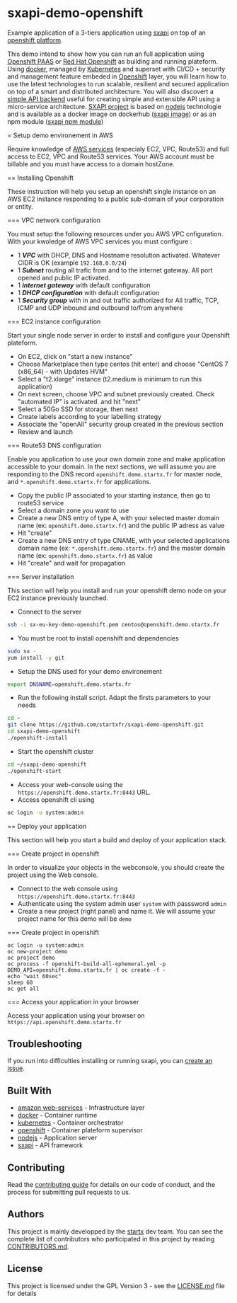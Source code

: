 # sxapi-demo-openshift

Example application of a 3-tiers application using [sxapi](https://github.com/startxfr/sxapi-core/) 
on top of an [openshift platform](https://www.openshift.org).

This demo intend to show how you can run an full application using [Openshift PAAS](https://www.openshift.org)
or [Red Hat Openshift](https://www.redhat.com/fr/technologies/cloud-computing/openshift) as
building and running plateform. Using [docker](https://hub.docker.com/r/startx), managed by 
[Kubernetes](https://kubernetes.io) and superset with CI/CD + security and management feature embeded in
[Openshift](https://www.openshift.org) layer, you will learn how to use the latest technologies 
to run scalable, resilient and secured application on top of a smart and distributed architecture.
You will also discovert a [simple API backend](https://github.com/startxfr/sxapi-core/) useful for creating 
simple and extensible API using a micro-service architecture. [SXAPI project](https://github.com/startxfr/sxapi-core/)
is based on [nodejs](https://nodejs.org) technologie and is 
available as a docker image on dockerhub ([sxapi image](https://hub.docker.com/r/startx/sxapi)) or as an
npm module ([sxapi npm module](https://www.npmjs.com/package/sxapi-core))

= Setup demo environement in AWS

Require knowledge of [AWS services](https://aws.amazon.com) (especialy EC2, VPC, Route53) and full access to 
EC2, VPC and Route53 services. Your AWS account must be billable and you must have access to a domain hostZone.

== Installing Openshift

These instruction will help you setup an openshift single instance on an AWS EC2 instance responding to a public sub-domain
of your corporation or entity.

=== VPC network configuration

You must setup the following resources under you AWS VPC cnfiguration. With your kwoledge of AWS VPC services
you must configure :

- 1 ***VPC*** with DHCP, DNS and Hostname resolution activated. Whatever CIDR is OK (example `192.168.0.0/24`)
- 1 ***Subnet*** routing all trafic from and to the internet gateway. All port opened and public IP activated.
- 1 ***internet gateway*** with default configuration
- 1 ***DHCP configuration*** with default configuration
- 1 ***Security group*** with in and out traffic authorized for All traffic, TCP, ICMP and UDP inbound and outbound to/from anywhere

=== EC2 instance configuration

Start your single node server in order to install and configure your Openshift plateform.

- On EC2, click on "start a new instance"
- Choose Marketplace then type centos (hit enter) and choose "CentOS 7 (x86_64) - with Updates HVM"
- Select a "t2.xlarge" instance (t2.medium is minimum to run this application)
- On next screen, choose VPC and subnet previously created. Check "automated IP" is activated. and hit "next"
- Select a 50Go SSD for storage, then next
- Create labels according to your labelling strategy
- Associate the "openAll" security group created in the previous section
- Review and launch

=== Route53 DNS configuration

Enable you application to use your own domain zone and make application accessible to your domain.
In the next sections, we will assume you are responding to the DNS record `openshift.demo.startx.fr` for 
master node, and `*.openshift.demo.startx.fr` for applications.

- Copy the public IP associated to your starting instance, then go to route53 service
- Select a domain zone you want to use
- Create a new DNS entry of type A, with your selected master domain name (ex: `openshift.demo.startx.fr`) and the public IP adress as value
- Hit "create"
- Create a new DNS entry of type CNAME, with your selected applications domain name (ex: `*.openshift.demo.startx.fr`) and the master domain name (ex: `openshift.demo.startx.fr`) as value
- Hit "create" and wait for propagation

=== Server installation

This section will help you install and run your openshift demo node on your EC2 instance previously launched.

- Connect to the server
```bash
ssh -i sx-eu-key-demo-openshift.pem centos@openshift.demo.startx.fr
```
- You must be root to install openshift and dependencies
```bash
sudo su -
yum install -y git
```
- Setup the DNS used for your demo environement
```bash
export DNSNAME=openshift.demo.startx.fr
```
- Run the following install script. Adapt the firsts parameters to your needs
```bash
cd ~
git clone https://github.com/startxfr/sxapi-demo-openshift.git
cd sxapi-demo-openshift
./openshift-install
```

- Start the openshift cluster
```bash
cd ~/sxapi-demo-openshift
./openshift-start
```

- Access your web-console using the `https://openshift.demo.startx.fr:8443` URL.
- Access openshift cli using
```bash
oc login -u system:admin
```

== Deploy your application

This section will help you start a build and deploy of your application stack.

=== Create project in openshift

In order to visualize your objects in the webconsole, you should create the project 
using the Web console. 

- Connect to the web console using `https://openshift.demo.startx.fr:8443`
- Authenticate using the system admin user `system` with passsword `admin`
- Create a new project (right panel) and name it. We will assume your project name for this demo will be `demo`

=== Create project in openshift

```
oc login -u system:admin
oc new-project demo
oc project demo
oc process -f openshift-build-all-ephemeral.yml -p DEMO_API=openshift.demo.startx.fr | oc create -f -
echo "wait 60sec"
sleep 60
oc get all
```

=== Access your application in your browser

Access your application using your browser on `https://api.openshift.demo.startx.fr`


## Troubleshooting

If you run into difficulties installing or running sxapi, you can [create an issue](https://github.com/startxfr/sxapi-core/issues/new).

## Built With

* [amazon web-services](https://aws.amazon.com) - Infrastructure layer
* [docker](https://www.docker.com/) - Container runtime
* [kubernetes](https://kubernetes.io) - Container orchestrator
* [openshift](https://www.openshift.org) - Container plateform supervisor
* [nodejs](https://nodejs.org) - Application server
* [sxapi](https://github.com/startxfr/sxapi-core) - API framework

## Contributing

Read the [contributing guide](https://github.com/startxfr/sxapi-core/tree/testing/docs/guides/5.Contribute.md) for details on our code of conduct, and the process for submitting pull requests to us.

## Authors

This project is mainly developped by the [startx](https://www.startx.fr) dev team. You can see the complete list of contributors who participated in this project by reading [CONTRIBUTORS.md](https://github.com/startxfr/sxapi-core/tree/testing/docs/CONTRIBUTORS.md).

## License

This project is licensed under the GPL Version 3 - see the [LICENSE.md](https://github.com/startxfr/sxapi-core/tree/testing/docs/LICENSE.md) file for details
